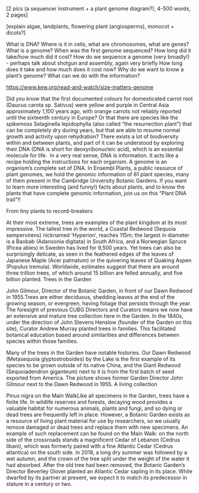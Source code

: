 
[2 pics (a sequencer instrument + a plant genome diagram?), 4-500 words, 2 pages]

[explain algae, landplants, flowering plant (angiosperms), monocot + dicots?]

What is DNA?
Where is it in cells, what are chromosomes, what are genes?
What is a genome? 
When was the first genome sequenced? How long did it take/how much did it cost? 
How do we sequence a genome (very broadly!) - perhaps talk about shotgun and assembly, again very briefly
How long does it take and how much does it cost now?
Why do we want to know a plant’s genome? What can we do with the information? 

https://www.kew.org/read-and-watch/size-matters-genome

Did you know that the first documented colours for domesticated carrot root (Daucus carota sp. Sativus) were yellow and purple in Central Asia approximately 1,100 years ago, with orange carrots not reliably reported until the sixteenth century in Europe? Or that there are species like the spikemoss Selaginella lepidophylla (also called “the resurrection plant”) that can be completely dry during years, but that are able to resume normal growth and activity upon rehydration?
There exists a lot of biodiversity within and between plants, and part of it can be understood by exploring their DNA (DNA is short for deoxyribonucleic acid), which is an essential molecule for life.  In a very real sense, DNA is information. It acts like a recipe holding the instructions for each organism. A genome is an organism’s complete set of DNA.
In Ensembl Plants, a public resource of plant genomes, we hold the genomic information of 61 plant species, many of them present in the Cambridge University Botanic Gardens.
If you want to learn more interesting (and funny!) facts about plants, and to know the plants that have complete genomic information, join us on this “Plant DNA trail”!!


From tiny plants to record-breakers

At their most extreme, trees are examples of the plant kingdom at its most impressive. The tallest tree in the world, a Coastal Redwood (Sequoia sempervirens) nicknamed ‘Hyperion’, reaches 115m; the largest in diameter is a Baobab (Adansonia digitata) in South Africa, and a Norwegian Spruce (Picea abies) in Sweden has lived for 9,500 years. Yet trees can also be surprisingly delicate, as seen in the feathered edges of the leaves of Japanese Maple (Acer palmatum) or the quivering leaves of Quaking Aspen (Populus tremula). Worldwide, estimates suggest that there are around three trillion trees, of which around 15 billion are felled annually, and five billion planted.
Trees in the Garden

John Gilmour, Director of the Botanic Garden, in front of our Dawn Redwood in 1955.Trees are either deciduous, shedding leaves at the end of the growing season, or evergreen, having foliage that persists through the year. The foresight of previous CUBG Directors and Curators means we now have an extensive and mature tree collection here in the Garden. In the 1840s, under the direction of John Stevens Henslow (founder of the Garden on this site), Curator Andrew Murray planted trees in families. This facilitated botanical education based around similarities and differences between species within those families.

Many of the trees in the Garden have notable histories. Our Dawn Redwood (Metasequoia glyptostroboides) by the Lake is the first example of its species to be grown outside of its native China, and the Giant Redwood (Sequoiadendron giganteum) next to it is from the first batch of seed exported from America. The picture shows former Garden Director John Gilmour next to the Dawn Redwood in 1955.
A living collection

Pinus nigra on the Main WalkLike all specimens in the Garden, trees have a finite life. In wildlife reserves and forests, decaying wood provides a valuable habitat for numerous animals, plants and fungi, and so dying or dead trees are frequently left in place. However, a Botanic Garden exists as a resource of living plant material for use by researchers, so we usually remove damaged or dead trees and replace them with new specimens. An example of such replacement can be found on the Main Walk: on the north side of the crossroads stands a magnificent Cedar of Lebanon (Cedrus libani), which was formerly paired with a fine Atlantic Cedar (Cedrus atlantica) on the south side. In 2018, a long dry summer was followed by a wet autumn, and the crown of the tree split under the weight of the water it had absorbed. After the old tree had been removed, the Botanic Garden’s Director Beverley Glover planted an Atlantic Cedar sapling in its place. While dwarfed by its partner at present, we expect it to match its predecessor in stature in a century or two.

